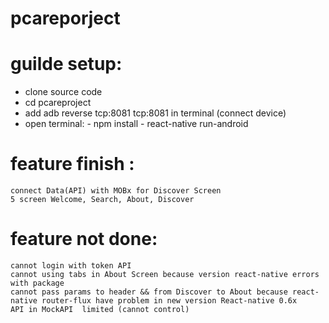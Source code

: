 # pcareporject
# guilde setup:
   + clone source code
   + cd pcareproject
   + add adb reverse tcp:8081 tcp:8081 in terminal (connect device)
   + open terminal: 
         - npm install
         - react-native run-android
# feature finish :
    connect Data(API) with MOBx for Discover Screen
    5 screen Welcome, Search, About, Discover
# feature not done:
    cannot login with token API
    cannot using tabs in About Screen because version react-native errors with package
    cannot pass params to header && from Discover to About because react-native router-flux have problem in new version React-native 0.6x
    API in MockAPI  limited (cannot control)
